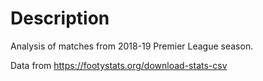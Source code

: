 # Description
Analysis of matches from 2018-19 Premier League season.  

Data from https://footystats.org/download-stats-csv